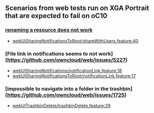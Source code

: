 ## Scenarios from web tests run on XGA Portrait that are expected to fail on oC10

### [renaming a resource does not work](https://github.com/owncloud/ocis-reva/issues/14)
-   [webUISharingNotificationsToRoot/shareWithUsers.feature:40](https://github.com/owncloud/web/blob/master/tests/acceptance/features/webUISharingNotificationsToRoot/shareWithUsers.feature:#L40)

### [File link in notifications seems to not work] (https://github.com/owncloud/web/issues/5227)
-   [webUISharingNotifications/notificationLink.feature:18](https://github.com/owncloud/web/blob/master/tests/acceptance/features/webUISharingNotifications/notificationLink.feature#L18)
-   [webUISharingNotificationsToRoot/notificationLink.feature:17](https://github.com/owncloud/web/blob/master/tests/acceptance/features/webUISharingNotificationsToRoot/notificationLink.feature#L17)

### [impossible to navigate into a folder in the trashbin] (https://github.com/owncloud/web/issues/1725)
-   [webUITrashbinDelete/trashbinDelete.feature:29](https://github.com/owncloud/web/blob/master/tests/acceptance/features/webUITrashbinDelete/trashbinDelete.feature#29)
